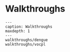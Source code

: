 # Walkthroughs

```{toctree}
---
caption: Walkthroughs
maxdepth: 1
---
walkthroughs/dengue
walkthroughs/vocpl
```
